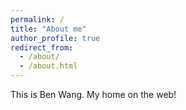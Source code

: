 ```yaml
---
permalink: /
title: "About me"
author_profile: true
redirect_from: 
  - /about/
  - /about.html
---
```


This is Ben Wang. My home on the web!
